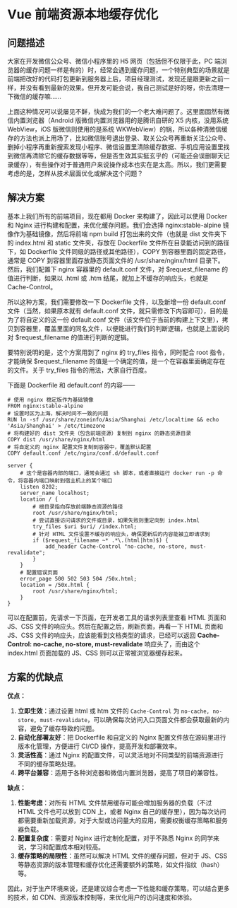 # Vue 前端资源本地缓存优化
## 问题描述
大家在开发微信公众号、微信小程序里的 H5 网页（包括但不仅限于此，PC 端浏览器的缓存问题一样是有的）时，经常会遇到缓存问题，一个特别典型的场景就是前端把改好的代码打包更新到服务器上后，项目经理测试，发现还是跟更新之前一样，并没有看到最新的效果。但开发可能会说，我自己测试是好的呀，你去清理一下微信的缓存嘛……

上面这种情况可以说屡见不鲜，快成为我们的一个老大难问题了。这里面固然有微信内置浏览器（Android 版微信内置浏览器用的是腾讯自研的 X5 内核，没用系统 WebView，iOS 版微信则使用的是系统 WKWebView）的锅，所以各种清微信缓存的方法也派上用场了，比如微信账号退出登录、取关公众号再重新关注公众号、删掉小程序再重新搜索发现小程序、微信设置里清除缓存数据、手机应用设置里找到微信再清除它的缓存数据等等，但是否生效其实挺玄乎的（可能还会误删聊天记录缓存），有些操作对于普通用户来说操作成本也实在是太高。所以，我们更需要考虑的是，怎样从技术层面优化或解决这个问题？

## 解决方案
基本上我们所有的前端项目，现在都用 Docker 来构建了，因此可以使用 Docker 和 Nginx 进行构建和配置，来优化缓存问题。我们会选择 nginx:stable-alpine 镜像作为基础镜像，然后将前端 npm build 打包出来的文件（也就是 dist 文件夹下的 index.html 和 static 文件夹，存放在 Dockerfile 文件所在目录能访问到的路径下，如 Dockerfile 文件同级的路径或其他路径），COPY 到容器里面的固定路径，通常是 COPY 到容器里面存放静态页面文件的 /usr/share/nginx/html 目录下。然后，我们配置下 nginx 容器里的 default.conf 文件，对 $request_filename 的值进行判断，如果以 .html 或 .htm 结尾，就加上不缓存的响应头，也就是 Cache-Control。

所以这种方案，我们需要修改一下 Dockerfile 文件，以及新增一份 default.conf 文件（当然，如果原本就有 default.conf 文件，就只需修改下内容即可），目的是为了将自定义的这一份 default.conf 文件（该文件位于当前的构建上下文里），拷贝到容器里，覆盖里面的同名文件，以便能进行我们的判断逻辑，也就是上面说的对 $request_filename 的值进行判断的逻辑。

要特别说明的是，这个方案用到了 nginx 的 try_files 指令，同时配合 root 指令，才能确保 $request_filename 的值是一个确定的值，是一个在容器里面确定存在的文件。关于 try_files 指令的用法，大家自行百度。

下面是 Dockerfile 和 default.conf 的内容——
``` 
# 使用 nginx 稳定版作为基础镜像
FROM nginx:stable-alpine
# 设置时区为上海，解决时间不一致的问题
RUN ln -sf /usr/share/zoneinfo/Asia/Shanghai /etc/localtime && echo 'Asia/Shanghai' > /etc/timezone
# 将构建好的 dist 文件夹（包含前端资源）复制到 nginx 的静态资源目录
COPY dist /usr/share/nginx/html
# 将自定义的 nginx 配置文件复制到容器中，覆盖默认配置
COPY default.conf /etc/nginx/conf.d/default.conf
```

``` 
server {
    # 这个是容器内部的端口，通常会通过 sh 脚本，或者直接运行 docker run -p 命令，将容器内端口映射到宿主机上的某个端口
    listen 8202;
    server_name localhost;
    location / {
        # 根目录指向存放前端静态资源的路径
        root /usr/share/nginx/html;
        # 尝试直接访问请求的文件或目录，如果失败则重定向到 index.html
        try_files $uri $uri/ /index.html;
        # 针对 HTML 文件设置不缓存的响应头，确保更新后的内容能被立即请求到
        if ($request_filename ~* .*\.(html|htm)$) {
            add_header Cache-Control "no-cache, no-store, must-revalidate";
        }
    }
    # 配置错误页面
    error_page 500 502 503 504 /50x.html;
    location = /50x.html {
        root /usr/share/nginx/html;
    }
}
```

可以在配置前，先请求一下页面，在开发者工具的请求列表里查看 HTML 页面和 JS、CSS 文件的响应头。然后在配置之后，刷新页面，再看一下 HTML 页面和 JS、CSS 文件的响应头，应该能看到文档类型的请求，已经可以返回 **Cache-Control: no-cache, no-store, must-revalidate** 响应头了，而由这个 index.html 页面加载的 JS、CSS 则可以正常被浏览器缓存起来。
 
## 方案的优缺点
**优点：**

1. **立即生效**：通过设置 html 或 htm 文件的 `Cache-Control` 为 `no-cache, no-store, must-revalidate`，可以确保每次访问入口页面文件都会获取最新的内容，避免了缓存导致的问题。
2. **自动化部署友好**：把 Dockerfile 和自定义的 Nginx 配置文件放在源码里进行版本化管理，方便进行 CI/CD 操作，提高开发和部署效率。
3. **灵活性高**：通过 Nginx 的配置文件，可以灵活地对不同类型的前端资源进行不同的缓存策略处理。
4. **跨平台兼容**：适用于各种浏览器和微信内置浏览器，提高了项目的兼容性。

**缺点：**

1. **性能考虑**：对所有 HTML 文件禁用缓存可能会增加服务器的负载（不过 HTML 文件也可以放到 CDN 上，或者 Nginx 自己的缓存里），因为每次访问都需要重新加载资源，对于大型或访问量大的应用，需要权衡缓存策略和服务器负载。
2. **配置复杂度**：需要对 Nginx 进行定制化配置，对于不熟悉 Nginx 的同学来说，学习和配置成本相对较高。
3. **缓存策略的局限性**：虽然可以解决 HTML 文件的缓存问题，但对于 JS、CSS 等静态资源的版本管理和缓存优化还需要额外的策略，如文件指纹（hash）等。

因此，对于生产环境来说，还是建议综合考虑一下性能和缓存策略，可以结合更多的技术，如 CDN、资源版本控制等，来优化用户的访问速度和体验。